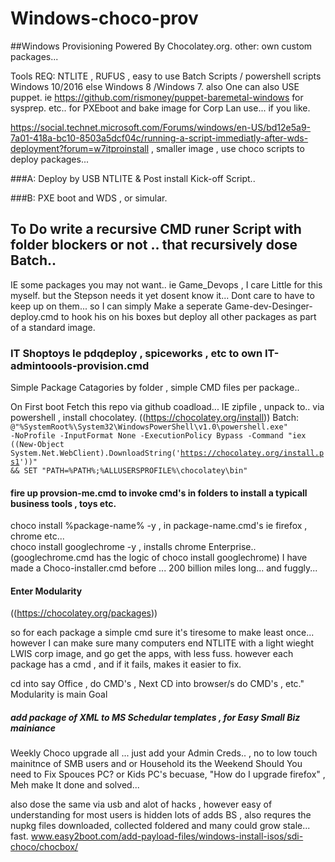 # Windows-choco-prov
##Windows Provisioning Powered By Chocolatey.org.
other: own custom packages... 

Tools REQ:  NTLITE , RUFUS , easy to use Batch Scripts / powershell scripts Windows 10/2016 else Windows 8 /Windows 7.
 also One can also USE puppet. ie https://github.com/rismoney/puppet-baremetal-windows for sysprep. etc.. for PXEboot and bake image for Corp Lan use... if you like. 
 
 https://social.technet.microsoft.com/Forums/windows/en-US/bd12e5a9-7a01-418a-bc10-8503a5dcf04c/running-a-script-immediatly-after-wds-deployment?forum=w7itproinstall  , smaller image , use choco scripts to deploy packages...
 
 ###A: Deploy by USB NTLITE & Post install  Kick-off Script.. 
 
 ###B: PXE boot and WDS , or simular. 

## To Do write a recursive CMD runer Script with folder blockers or not .. that recursively dose Batch.. 
IE some packages you may not want..  ie Game_Devops , I care Little for this myself.  but the Stepson needs it yet dosent know it... 
Dont care to have to keep up on them...  so I can simply Make a seperate Game-dev-Desinger-deploy.cmd to hook his on his boxes but deploy all other packages as part of a standard image. 
### IT Shoptoys Ie pdqdeploy , spiceworks , etc to own IT-admintoools-provision.cmd 

Simple Package Catagories  by folder , simple CMD files per package..

On First boot Fetch this repo via github coadload... IE zipfile , unpack to.. via powershell , install chocolatey. 
((https://chocolatey.org/install))
Batch:
<code>@"%SystemRoot%\System32\WindowsPowerShell\v1.0\powershell.exe" -NoProfile -InputFormat None -ExecutionPolicy Bypass -Command "iex ((New-Object System.Net.WebClient).DownloadString('https://chocolatey.org/install.ps1'))" && SET "PATH=%PATH%;%ALLUSERSPROFILE%\chocolatey\bin" </code>

####  fire up provsion-me.cmd  to invoke cmd's in folders to install a typicall business tools , toys etc. 
choco install %package-name%  -y , in package-name.cmd's ie firefox , chrome etc...   
choco install googlechrome -y , installs chrome Enterprise..  
(googlechrome.cmd has the logic of choco install googlechrome) 
I have made a Choco-installer.cmd before ... 200 billion miles long... and fuggly...
#### Enter Modularity
((https://chocolatey.org/packages))

so for each package a simple cmd sure it's tiresome to make least once... however I can make sure many computers end NTLITE with a light wieght LWIS corp image, and go get the apps, with less fuss. 
however each package has a cmd , and if it fails, makes it easier to fix. 

cd into say Office , do CMD's , Next CD into browser/s do CMD's , etc." Modularity is main Goal 


##### add package of XML to MS Schedular templates , for Easy Small Biz mainiance 
Weekly Choco upgrade all ... just add your Admin Creds.. , no to low touch mainitnce of SMB users and or Household 
its the Weekend Should You need to Fix Spouces PC? or Kids PC's becuase, "How do I upgrade firefox" , Meh make It done and solved...
 

  also dose the same via usb and alot of hacks , however easy of understanding for most users is hidden lots of adds BS  , also requres the nupkg files downloaded, collected foldered and many could grow stale... fast. 
  www.easy2boot.com/add-payload-files/windows-install-isos/sdi-choco/chocbox/
  
